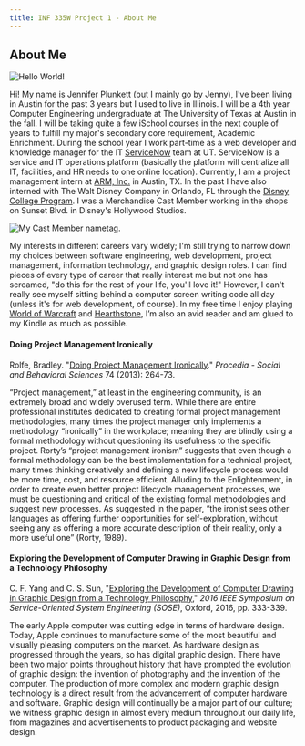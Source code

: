 ```yaml
---
title: INF 335W Project 1 - About Me
---
```

## About Me

![Hello World!](/images/project1-me.jpg)

Hi! My name is Jennifer Plunkett (but I mainly go by Jenny), I've been living in Austin for the past 3 years but I used to live in Illinois. I will be a 4th year Computer Engineering undergraduate at The University of Texas at Austin in the fall. I will be taking quite a few iSchool courses in the next couple of years to fulfill my major's secondary core requirement, Academic Enrichment. During the school year I work part-time as a web developer and knowledge manager for the IT <a href="http://www.servicenow.com/">ServiceNow</a> team at UT. ServiceNow is a service and IT operations platform (basically the platform will centralize all IT, facilities, and HR needs to one online location). Currently, I am a project management intern at <a href="https://www.arm.com/">ARM, Inc.</a> in Austin, TX. In the past I have also interned with The Walt Disney Company in Orlando, FL through the <a href="http://cp.disneycareers.com/">Disney College Program</a>. I was a Merchandise Cast Member working in the shops on Sunset Blvd. in Disney's Hollywood Studios.

![My Cast Member nametag.](/images/project1-nametag.png)

My interests in different careers vary widely; I'm still trying to narrow down my choices between software engineering, web development, project management, information technology, and graphic design roles. I can find pieces of every type of career that really interest me but not one has screamed, "do this for the rest of your life, you'll love it!" However, I can't really see myself sitting behind a computer screen writing code all day (unless it's for web development, of course). In my free time I enjoy playing <a href="http://us.battle.net/wow/en/">World of Warcraft</a> and <a href="http://us.battle.net/hearthstone/en/">Hearthstone</a>, I’m also an avid reader and am glued to my Kindle as much as possible.

#### Doing Project Management Ironically

Rolfe, Bradley. "<a href="http://www.sciencedirect.com.ezproxy.lib.utexas.edu/science/article/pii/S1877042813004515">Doing Project Management Ironically</a>." <em>Procedia - Social and Behavioral Sciences</em> 74 (2013): 264-73.

“Project management,” at least in the engineering community, is an extremely broad and widely overused term. While there are entire professional institutes dedicated to creating formal project management methodologies, many times the project manager only implements a methodology “ironically” in the workplace; meaning they are blindly using a formal methodology without questioning its usefulness to the specific project. Rorty’s “project management ironism” suggests that even though a formal methodology can be the best implementation for a technical project, many times thinking creatively and defining a new lifecycle process would be more time, cost, and resource efficient. Alluding to the Enlightenment, in order to create even better project lifecycle management processes, we must be questioning and critical of the existing formal methodologies and suggest new processes. As suggested in the paper, “the ironist sees other languages as offering further opportunities for self-exploration, without seeing any as offering a more accurate description of their reality, only a more useful one” (Rorty, 1989).

#### Exploring the Development of Computer Drawing in Graphic Design from a Technology Philosophy

C. F. Yang and C. S. Sun, "<a href="http://ieeexplore.ieee.org.ezproxy.lib.utexas.edu/xpls/icp.jsp?arnumber=7473045">Exploring the Development of Computer Drawing in Graphic Design from a Technology Philosophy</a>," <em>2016 IEEE Symposium on Service-Oriented System Engineering (SOSE)</em>, Oxford, 2016, pp. 333-339.

The early Apple computer was cutting edge in terms of hardware design. Today, Apple continues to manufacture some of the most beautiful and visually pleasing computers on the market. As hardware design as progressed through the years, so has digital graphic design. There have been two major points throughout history that have prompted the evolution of graphic design: the invention of photography and the invention of the computer. The production of more complex and modern graphic design technology is a direct result from the advancement of computer hardware and software. Graphic design will continually be a major part of our culture; we witness graphic design in almost every medium throughout our daily life, from magazines and advertisements to product packaging and website design.
